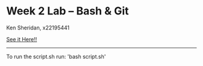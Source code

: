 # Week 2 Lab – Bash & Git

Ken Sheridan, 
x22195441

[See it Here!!](https://github.com/KSheridan86/DevOps-week2-labs)

---
To run the script.sh run: 'bash script.sh'